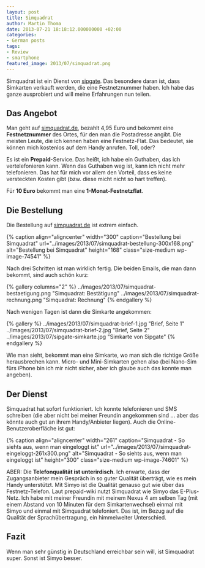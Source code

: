 ```yaml
---
layout: post
title: Simquadrat
author: Martin Thoma
date: 2013-07-21 18:18:12.000000000 +02:00
categories:
- German posts
tags:
- Review
- smartphone
featured_image: 2013/07/simquadrat.png
---
```

Simquadrat ist ein Dienst von <a href="http://en.wikipedia.org/wiki/Sipgate">sipgate</a>. Das besondere daran ist, dass Simkarten verkauft werden, die eine Festnetznummer haben. Ich habe das ganze ausprobiert und will meine Erfahrungen nun teilen.

<h2>Das Angebot</h2>
Man geht auf <a href="https://www.simquadrat.de/">simquadrat.de</a>, bezahlt 4,95 Euro und bekommt eine <strong>Festnetznummer</strong> des Ortes, für den man die Postadresse angibt. Die meisten Leute, die ich kennen haben eine Festnetz-Flat. Das bedeutet, sie können mich kostenlos auf dem Handy anrufen. Toll, oder?

Es ist ein <strong>Prepaid</strong>-Service. Das hei&szlig;t, ich habe ein Guthaben, das ich vertelefonieren kann. Wenn das Guthaben weg ist, kann ich nicht mehr telefonieren. Das hat für mich vor allem den Vorteil, dass es keine versteckten Kosten gibt (bzw. diese micht nicht so hart treffen).

Für <strong>10 Euro</strong> bekommt man eine <strong>1-Monat-Festnetzflat</strong>.

<h2>Die Bestellung</h2>
Die Bestellung auf <a href="https://www.simquadrat.de/signup">simquadrat.de</a> ist extrem einfach. 

{% caption align="aligncenter" width="300" caption="Bestellung bei Simquadrat" url="../images/2013/07/simquadrat-bestellung-300x168.png" alt="Bestellung bei Simquadrat"  height="168" class="size-medium wp-image-74541" %}

Nach drei Schritten ist man wirklich fertig. Die beiden Emails, die man dann bekommt, sind auch schön kurz:

{% gallery columns="2" %}
    ../images/2013/07/simquadrat-bestaetigung.png   "Simquadrat: Bestätigung"
    ../images/2013/07/simquadrat-rechnung.png   "Simquadrat: Rechnung"
{% endgallery %}

Nach wenigen Tagen ist dann die Simkarte angekommen:

{% gallery %}
    ../images/2013/07/simquadrat-brief-1.jpg    "Brief, Seite 1"
    ../images/2013/07/simquadrat-brief-2.jpg    "Brief, Seite 2"
    ../images/2013/07/sipgate-simkarte.jpg  "Simkarte von Sipgate"
{% endgallery %}


Wie man sieht, bekommt man eine Simkarte, wo man sich die richtige Grö&szlig;e herausbrechen kann. Micro- und Mini-Simkarten gehen also (bei Nano-Sim fürs iPhone bin ich mir nicht sicher, aber ich glaube auch das konnte man angeben).

<h2>Der Dienst</h2>
Simquadrat hat sofort funktioniert. Ich konnte telefonieren und SMS schreiben (die aber nicht bei meiner Freundin angekommen sind ... aber das könnte auch gut an ihrem Handy/Anbieter liegen). Auch die Online-Benutzeroberfläche ist gut:

{% caption align="aligncenter" width="261" caption="Simquadrat - So siehts aus, wenn man eingeloggt ist" url="../images/2013/07/simquadrat-eingeloggt-261x300.png" alt="Simquadrat - So siehts aus, wenn man eingeloggt ist"  height="300" class="size-medium wp-image-74601" %}

ABER: Die <strong>Telefonqualität ist unterirdisch</strong>. Ich erwarte, dass der Zugangsanbieter mein Gespräch in so guter Qualität überträgt, wie es mein Handy unterstützt. Mit Simyo ist die Qualität genauso gut wie über das Festnetz-Telefon.
Laut prepaid-wiki nutzt Simquadrat wie Simyo das E-Plus-Netz. Ich habe mit meiner Freundin mit meinem Nexus 4 am selben Tag (mit einem Abstand von 10 Minuten für dem Simkartenwechsel) einmal mit Simyo und einmal mit Simquadrat telefoniert.  Das ist, im Bezug auf die Qualität der Sprachübertragung, ein himmelweiter Unterschied.

<h2>Fazit</h2>
Wenn man sehr günstig in Deutschland erreichbar sein will, ist Simquadrat super. Sonst ist Simyo besser.
